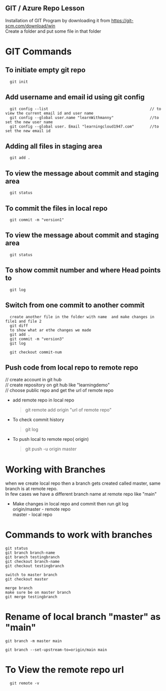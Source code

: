 ## GIT / Azure Repo Lesson

Installation of GIT Program by downloading it from https://git-scm.com/download/win <br>
Create a folder and put some file in that folder

# GIT Commands
##    To initiate empty git repo
      git init  
      
## Add username and email id using git config
      git config --list                                             // to view the current email id and user name
      git config --global user.name "learnWithmanny"                //to set the new user name
      git config --global user. Email "learningcloud1947.com"       //to set the new email id

## Adding all files in staging area
      git add . 
## To view the message about commit and staging area
      git status

##  To commit the files in local repo
      git commit -m "version1"
## To view the message about commit and staging area
      git status

## To show commit number and where Head points to 
      git log   

## Switch from one commit to another commit
      create another file in the folder with name  and make changes in file1 and file 2
      git diff
      to show what ar ethe changes we made
      git add .
      git commit -m "version3"
      git log  
      
      git checkout commit-num

## Push code from local repo to remote repo
// create account in git hub  
// create repository on git hub like "learningdemo"  
// choose public repo and get the url of remote repo  
+ add remote repo in local repo  
    >git remote add origin "url of remote repo"   

+ To check commit history
    >git log
+ To push local to remote repo( origin)
    >git push -u origin master

# Working with Branches
when we create local repo then a branch gets created called master, same branch is at remote repo.  
In few cases we have a different branch name at remote repo like "main"  

+ Make changes in local repo and commit then run git log  
  origin/master - remote repo  
  master - local repo  

# Commands to work with branches
    git status  
    git branch branch-name
    git branch testingbranch
    git checkout branch-name
    git checkout testingbranch  

    switch to master branch  
    git checkout master  

    merge branch  
    make sure be on master branch  
    git merge testingbranch


# Rename of local branch "master" as "main"

    git branch -m master main

    git branch --set-upstream-to=origin/main main

# To View the remote repo url
	  git remote -v





